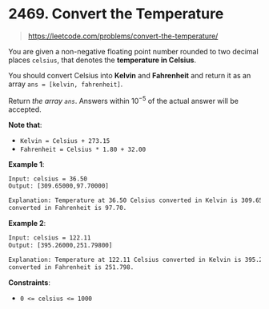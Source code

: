 # 2469. Convert the Temperature

> <https://leetcode.com/problems/convert-the-temperature/>

You are given a non-negative floating point number rounded to two decimal
places `celsius`, that denotes the **temperature in Celsius**.

You should convert Celsius into **Kelvin** and **Fahrenheit** and return it as
an array `ans = [kelvin, fahrenheit]`.

Return *the array `ans`*. Answers within $10^{-5}$ of the actual answer will be
accepted.

**Note that**:

- `Kelvin = Celsius + 273.15`
- `Fahrenheit = Celsius * 1.80 + 32.00`

**Example 1**:

```txt
Input: celsius = 36.50
Output: [309.65000,97.70000]

Explanation: Temperature at 36.50 Celsius converted in Kelvin is 309.65 and
converted in Fahrenheit is 97.70.
```

**Example 2**:

```txt
Input: celsius = 122.11
Output: [395.26000,251.79800]

Explanation: Temperature at 122.11 Celsius converted in Kelvin is 395.26 and
converted in Fahrenheit is 251.798.
```

**Constraints**:

- `0 <= celsius <= 1000`
